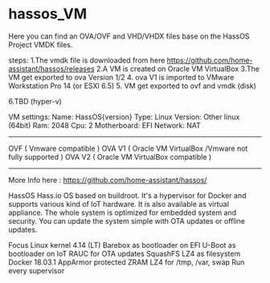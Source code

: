 # hassos_VM

Here you can find an OVA/OVF and VHD/VHDX files base on the HassOS Project VMDK files.

steps:
  1.The vmdk file is downloaded from here https://github.com/home-assistant/hassos/releases
  2.A VM is created on Oracle VM VirtualBox
  3.The VM get exported to ova Version 1/2
  4. ova V1 is imported to VMware Workstation Pro 14 (or ESXI 6.5)
  5. VM get exported to ovf and vmdk (disk)
  
  6.TBD (hyper-v) 

  VM settings:
    Name: HassOS{version}
    Type: Linux
    Version: Other linux (64bit)
    Ram: 2048
    Cpu: 2
    Motherboard: EFI
    Network: NAT
    
 ------------------------------------------------------------------------------------------------------------------------------   
 OVF ( Vmware compatible )
 OVA V1 ( Oracle VM VirtualBox /Vmware not fully supported )
 OVA V2 ( Oracle VM VirtualBox compatible )
  
------------------------------------------------------------------------------------------------------------------------------
More Info here : https://github.com/home-assistant/hassos/

HassOS
Hass.io OS based on buildroot. It's a hypervisor for Docker and supports various kind of IoT hardware. It is also available as virtual appliance. The whole system is optimized for embedded system and security. You can update the system simple with OTA updates or offline updates.

Focus
Linux kernel 4.14 (LT)
Barebox as bootloader on EFI
U-Boot as bootloader on IoT
RAUC for OTA updates
SquashFS LZ4 as filesystem
Docker 18.03.1
AppArmor protected
ZRAM LZ4 for /tmp, /var, swap
Run every supervisor
